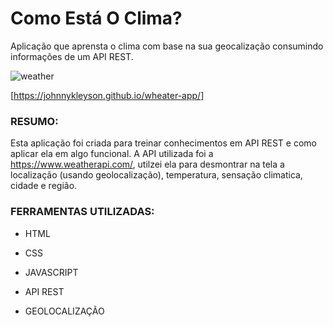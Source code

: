 # Como Está O Clima?
Aplicação que aprensta o clima com base na sua geocalização consumindo informações de um API REST. 

![weather](https://user-images.githubusercontent.com/72710750/99033842-901c7300-255a-11eb-8b11-2144787146c5.png)

[https://johnnykleyson.github.io/wheater-app/]

### **RESUMO:**

Esta aplicação foi criada para treinar conhecimentos em API REST e como aplicar ela em algo funcional. A API utilizada foi a https://www.weatherapi.com/,
utilzei ela para desmontrar na tela a localização (usando geolocalização), temperatura, sensação climatica, cidade e região.


### **FERRAMENTAS UTILIZADAS:**
- HTML

- CSS

- JAVASCRIPT

- API REST 

- GEOLOCALIZAÇÃO

